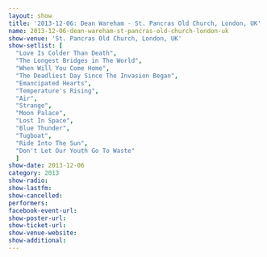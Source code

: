 ```yaml
---
layout: show
title: '2013-12-06: Dean Wareham - St. Pancras Old Church, London, UK'
name: 2013-12-06-dean-wareham-st-pancras-old-church-london-uk
show-venue: 'St. Pancras Old Church, London, UK'
show-setlist: [
  "Love Is Colder Than Death",
  "The Longest Bridges in The World",
  "When Will You Come Home",
  "The Deadliest Day Since The Invasion Began",
  "Emancipated Hearts",
  "Temperature's Rising",
  "Air",
  "Strange",
  "Moon Palace",
  "Lost In Space",
  "Blue Thunder",
  "Tugboat",
  "Ride Into The Sun",
  "Don't Let Our Youth Go To Waste"
  ]
show-date: 2013-12-06
category: 2013
show-radio: 
show-lastfm: 
show-cancelled: 
performers: 
facebook-event-url: 
show-poster-url: 
show-ticket-url: 
show-venue-website: 
show-additional: 
---
```


